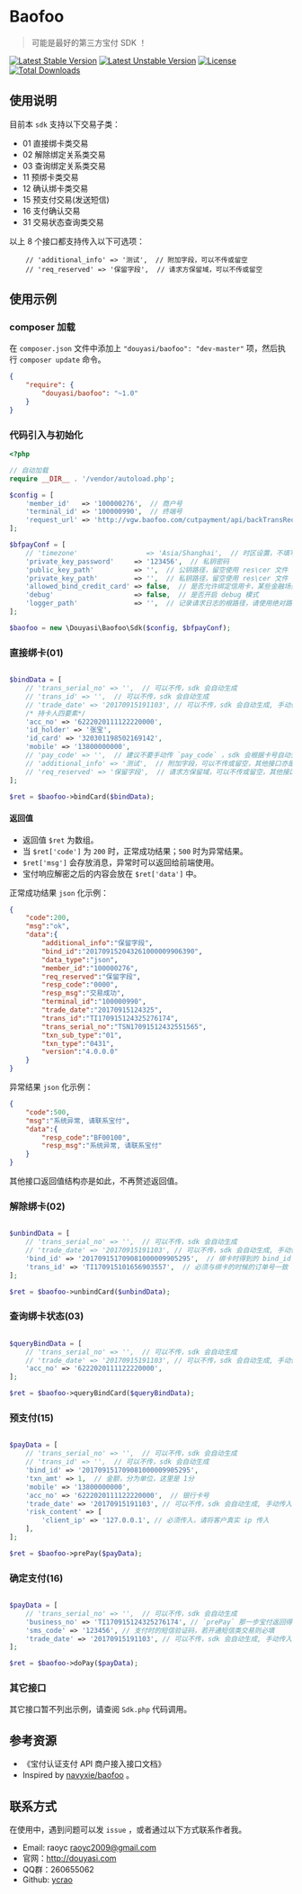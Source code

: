 # Baofoo

>   可能是最好的第三方宝付 SDK ！

[![Latest Stable Version](https://poser.pugx.org/douyasi/baofoo/v/stable.svg?format=flat-square)](https://packagist.org/packages/douyasi/baofoo)
[![Latest Unstable Version](https://poser.pugx.org/douyasi/baofoo/v/unstable.svg?format=flat-square)](https://packagist.org/packages/douyasi/baofoo)
[![License](https://poser.pugx.org/douyasi/identity-card/license?format=flat-square)](https://packagist.org/packages/douyasi/baofoo)
[![Total Downloads](https://poser.pugx.org/douyasi/identity-card/downloads?format=flat-square)](https://packagist.org/packages/douyasi/baofoo)

## 使用说明

目前本 `sdk` 支持以下交易子类：

 - 01 直接绑卡类交易
 - 02 解除绑定关系类交易
 - 03 查询绑定关系类交易
 - 11 预绑卡类交易
 - 12 确认绑卡类交易
 - 15 预支付交易(发送短信)
 - 16 支付确认交易
 - 31 交易状态查询类交易

以上 8 个接口都支持传入以下可选项：

```
    // 'additional_info' => '测试',  // 附加字段，可以不传或留空
    // 'req_reserved' => '保留字段',  // 请求方保留域，可以不传或留空
```

## 使用示例

### composer 加载

在 `composer.json` 文件中添加上 `"douyasi/baofoo": "dev-master"` 项，然后执行 `composer update` 命令。

```json
{
    "require": {
        "douyasi/baofoo": "~1.0"
    }
}
```

### 代码引入与初始化

```php
<?php

// 自动加载
require __DIR__ . '/vendor/autoload.php';

$config = [
    'member_id'   => '100000276',  // 商户号
    'terminal_id' => '100000990',  // 终端号
    'request_url' => 'http://vgw.baofoo.com/cutpayment/api/backTransRequest',  // 请求宝付网关地址
];

$bfpayConf = [
    // 'timezone'                 => 'Asia/Shanghai',  // 时区设置，不填写，默认使用 `Asia/Shanghai`
    'private_key_password'     => '123456',  // 私钥密码
    'public_key_path'          => '',  // 公钥路径，留空使用 res\cer 文件
    'private_key_path'         => '',  // 私钥路径，留空使用 res\cer 文件
    'allowed_bind_credit_card' => false,  // 是否允许绑定信用卡，某些金融场景可能不允许使用信用卡 CC
    'debug'                    => false,  // 是否开启 debug 模式
    'logger_path'              => '',  // 记录请求日志的根路径，请使用绝对路径
];

$baofoo = new \Douyasi\Baofoo\Sdk($config, $bfpayConf);
```

### 直接绑卡(01)

```php

$bindData = [
    // 'trans_serial_no' => '',  // 可以不传，sdk 会自动生成
    // 'trans_id' => '',  // 可以不传，sdk 会自动生成
    // 'trade_date' => '20170915191103', // 可以不传，sdk 会自动生成, 手动传入，必须符合宝付要求的日期格式
    /* 持卡人四要素*/
    'acc_no' => '6222020111122220000',
    'id_holder' => '张宝',
    'id_card' => '320301198502169142',
    'mobile' => '13800000000',
    // 'pay_code' => '',  // 建议不要手动传 `pay_code` ，sdk 会根据卡号自动查询得到 `pay_code` ，而且会根据配置 限制是否允许绑定信用卡
    // 'additional_info' => '测试',  // 附加字段，可以不传或留空，其他接口亦是如此
    // 'req_reserved' => '保留字段',  // 请求方保留域，可以不传或留空，其他接口亦是如此
];

$ret = $baofoo->bindCard($bindData);
```

#### 返回值

- 返回值 `$ret` 为数组。
- 当 `$ret['code']` 为 `200` 时，正常成功结果；`500` 时为异常结果。
- `$ret['msg']` 会存放消息，异常时可以返回给前端使用。
- 宝付响应解密之后的内容会放在 `$ret['data']` 中。

正常成功结果 `json` 化示例：

```json
{
    "code":200,
    "msg":"ok",
    "data":{
        "additional_info":"保留字段",
        "bind_id":"201709152043261000009906390",
        "data_type":"json",
        "member_id":"100000276",
        "req_reserved":"保留字段",
        "resp_code":"0000",
        "resp_msg":"交易成功",
        "terminal_id":"100000990",
        "trade_date":"20170915124325",
        "trans_id":"TI170915124325276174",
        "trans_serial_no":"TSN17091512432551565",
        "txn_sub_type":"01",
        "txn_type":"0431",
        "version":"4.0.0.0"
    }
}
```

异常结果 `json` 化示例：

```json
{
    "code":500,
    "msg":"系统异常, 请联系宝付",
    "data":{
        "resp_code":"BF00100",
        "resp_msg":"系统异常, 请联系宝付"
    }
}
```

其他接口返回值结构亦是如此，不再赘述返回值。

### 解除绑卡(02)

```php

$unbindData = [
    // 'trans_serial_no' => '',  // 可以不传，sdk 会自动生成
    // 'trade_date' => '20170915191103', // 可以不传，sdk 会自动生成, 手动传入，必须符合宝付要求的日期格式
    'bind_id' => '201709151709081000009905295',  // 绑卡时得到的 bind_id
    'trans_id' => 'TI170915101656903557',  // 必须与绑卡的时候的订单号一致
];

$ret = $baofoo->unbindCard($unbindData);
```

### 查询绑卡状态(03)

```php

$queryBindData = [
    // 'trans_serial_no' => '',  // 可以不传，sdk 会自动生成
    // 'trade_date' => '20170915191103', // 可以不传，sdk 会自动生成, 手动传入，必须符合宝付要求的日期格式
    'acc_no' => '6222020111122220000',
];

$ret = $baofoo->queryBindCard($queryBindData);
```


### 预支付(15)

```php

$payData = [
    // 'trans_serial_no' => '',  // 可以不传，sdk 会自动生成
    // 'trans_id' => '',  // 可以不传，sdk 会自动生成
    'bind_id' => '201709151709081000009905295',
    'txn_amt' => 1,  // 金额，分为单位，这里是 1分
    'mobile' => '13800000000',
    'acc_no' => '6222020111122220000',  // 银行卡号
    'trade_date' => '20170915191103', // 可以不传，sdk 会自动生成, 手动传入，必须符合宝付要求的日期格式
    'risk_content' => [
        'client_ip' => '127.0.0.1', // 必须传入，请将客户真实 ip 传入
    ],
];

$ret = $baofoo->prePay($payData);
```


### 确定支付(16)

```php

$payData = [
    // 'trans_serial_no' => '',  // 可以不传，sdk 会自动生成
    'business_no' => 'TI170915124325276174', // `prePay` 那一步宝付返回得到的业务流水号
    'sms_code' => '123456', // 支付时的短信验证码，若开通短信类交易则必填
    'trade_date' => '20170915191103', // 可以不传，sdk 会自动生成, 手动传入，必须符合宝付要求的日期格式
];

$ret = $baofoo->doPay($payData);
```

### 其它接口

其它接口暂不列出示例，请查阅 `Sdk.php` 代码调用。

## 参考资源

- 《宝付认证支付 API 商户接入接口文档》
- Inspired by [navyxie/baofoo](https://github.com/navyxie/baofoo) 。

## 联系方式

在使用中，遇到问题可以发 `issue` ，或者通过以下方式联系作者我。

- Email: raoyc <raoyc2009@gmail.com>
- 官网：http://douyasi.com
- QQ群：260655062
- Github: [ycrao](https://github.com/ycrao)
